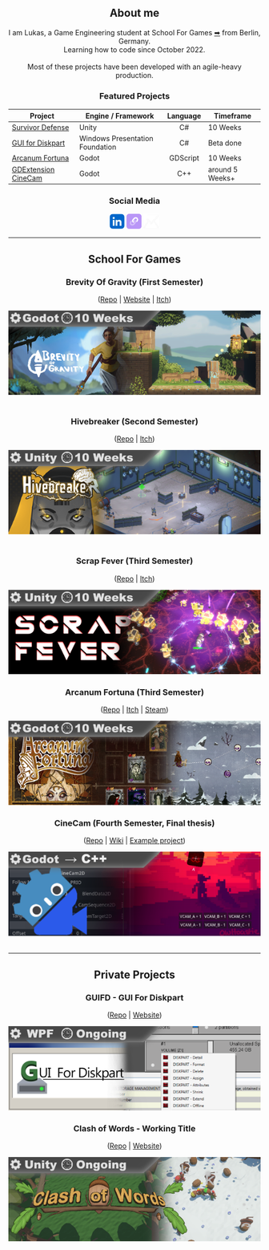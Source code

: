 <div align="center">

  <h2>About me</h2>
  
  <p>
    I am Lukas, a Game Engineering student at School For Games <a href="https://www.school4games.net">➡</a> from Berlin, Germany. <br />
    Learning how to code since October 2022.<br /><br />
    Most of these projects have been developed with an agile-heavy production.<br />

<h3>Featured Projects</h3>

| Project | Engine / Framework | Language | Timeframe |
| --- | --- | :---: | --- |
| [Survivor Defense](https://github.com/LumiToad/WorkingTitle-SurvivorDefense) | Unity | C# | 10 Weeks |
| [GUI for Diskpart](https://github.com/LumiToad/GUIForDiskpart) | Windows Presentation Foundation | C# | Beta done |
| [Arcanum Fortuna](https://github.com/LumiToad/ArcanumFortuna) | Godot | GDScript | 10 Weeks |
| [GDExtension CineCam](https://github.com/LumiToad/GDExtension_CineCam) | Godot | C++ | around 5 Weeks+ |
    
<h3>Social Media</h3>
    <a href="https://www.linkedin.com/in/lukas-schmidt-93b532256/"><img src="https://github.com/LumiToad/LumiToad/blob/main/img/icons/linkedin.webp" alt="LinkedIn" width="30" height="30"/></a>
    <a href="https://lnk.bio/LumiToad"><img src="https://github.com/LumiToad/LumiToad/blob/main/img/icons/link_bio.png" alt="LinkBio" width="30" height="30" /></a>
    <a href="mailto:Lukas-Schmidt1996@hotmail.com"><img src="https://github.com/LumiToad/LumiToad/blob/main/img/icons/email.png" alt="LinkBio" width="33" height="30" /></a>
  </p>
  
  <hr />
  <h2>School For Games</h2>

  <h3>Brevity Of Gravity (First Semester)</h3>
  <a name="brevity_anchor"></a>
  <p>
      (<a href="https://github.com/LumiToad/BrevityOfGravity">Repo</a> | 
      <a href="https://brevity-of-gravity.school4games.net/">Website</a> | 
      <a href="https://s4g.itch.io/brevity-of-gravity">Itch</a>)
  </p>
  <a href="https://github.com/LumiToad/BrevityOfGravity">
    <img src="https://github.com/LumiToad/LumiToad/blob/main/img/banner/github_brevity_banner.png" />
  </a><br /><br />

  <h3>Hivebreaker (Second Semester)</h3>
  <p>
      (<a href="https://github.com/LumiToad/Hivebreaker">Repo</a> | 
      <a href="https://s4g.itch.io/hivebreaker">Itch</a>)
  </p>
  <a href="https://github.com/LumiToad/Hivebreaker">
    <img src="https://github.com/LumiToad/LumiToad/blob/main/img/banner/github_hivebreaker_banner.png" />
  </a><br /><br />

  <h3>Scrap Fever (Third Semester)</h3>
  <p>
      (<a href="https://github.com/LumiToad/WorkingTitle-SurvivorDefense">Repo</a> | 
      <a href="https://s4g.itch.io/scrap-fever">Itch</a>)
  </p>
  <a href="https://github.com/LumiToad/WorkingTitle-SurvivorDefense">
    <img src="https://github.com/LumiToad/LumiToad/blob/main/img/banner/github_scrap_banner.png" />
  </a>

  <h3>Arcanum Fortuna (Third Semester)</h3>
  <p>
      (<a href="https://github.com/LumiToad/ArcanumFortuna">Repo</a> | 
      <a href="https://s4g.itch.io/arcanum-fortuna">Itch</a> | 
      <a href="https://store.steampowered.com/app/2852690/Arcanum_Fortuna/">Steam</a>)
  </p>
  <a href="https://github.com/LumiToad/ArcanumFortuna">
    <img src="https://github.com/LumiToad/LumiToad/blob/main/img/banner/github_arcanum_banner.png" />
  </a>

<h3>CineCam (Fourth Semester, Final thesis)</h3>
  <a name="cinecam_anchor"></a>
  <p>
      (<a href="https://github.com/LumiToad/GDExtension_CineCam">Repo</a> | 
      <a href="https://github.com/LumiToad/GDExtension_CineCam/wiki">Wiki</a> | 
      <a href="https://github.com/LumiToad/CineCam_Example">Example project</a>)
  </p>
  <a href="https://github.com/LumiToad/GDExtension_CineCam">
    <img src="https://github.com/LumiToad/GDExtension_CineCam/blob/main/images/github_cinecam_banner.png" />
  </a><br /><br />

  <hr />
  
  <h2>Private Projects</h2>

  <h3>GUIFD - GUI For Diskpart</h3>
  <p>
      (<a href="https://github.com/LumiToad/GUIForDiskpart">Repo</a> | 
      <a href="#">Website</a>)
  </p>
  <a href="https://github.com/LumiToad/GUIForDiskpart">
    <img src="https://github.com/LumiToad/LumiToad/blob/main/img/banner/github_gui_banner.png" />
  </a>
  
  <h3>Clash of Words - Working Title</h3>
  <p>
      (<a href="https://github.com/LumiToad/ClashOfWords">Repo</a> | 
      <a href="#">Website</a>)
  </p>
  <a href="https://github.com/LumiToad/ClashOfWords">
    <img src="https://github.com/LumiToad/LumiToad/blob/main/img/banner/github_cow_banner.png" />
  </a>
  
</div>
